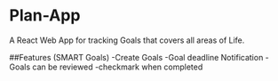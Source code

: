 # Plan-App

A React Web App for tracking Goals that covers all areas of Life.

##Features (SMART Goals)
-Create Goals
-Goal deadline Notification
-Goals can be reviewed
-checkmark when completed


